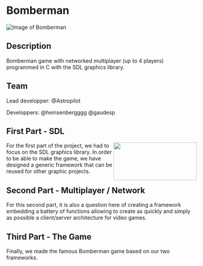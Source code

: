 # Bomberman

![Image of Bomberman](https://static.tvtropes.org/pmwiki/pub/images/bomberman.png)

## Description

Bomberman game with networked multiplayer (up to 4 players) programmed in C with the SDL graphics library.

## Team

Lead developper: @Astropilot

Developpers: @heinsenbergggg @gaudesp

## First Part - SDL

<img align="right" width="220" height="100" src="https://upload.wikimedia.org/wikipedia/commons/thumb/c/cd/SDL_Logo.svg/220px-SDL_Logo.svg.png">

For the first part of the project, we had to focus on the SDL graphics library. In order to be able to make the game, we have designed a generic framework that can be reused for other graphic projects.

## Second Part - Multiplayer / Network

For this second part, it is also a question here of creating a framework embedding a battery of functions allowing to create as quickly and simply as possible a client/server architecture for video games.

## Third Part - The Game

Finally, we made the famous Bomberman game based on our two frameworks.
